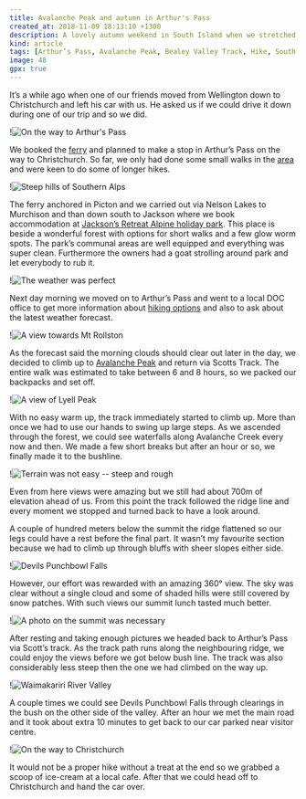 ```yaml
---
title: Avalanche Peak and autumn in Arthur's Pass
created_at: 2018-11-09 18:13:10 +1300
description: A lovely autumn weekend in South Island when we stretched our legs during an arduous hike to Avalanche Peak, the 1833m summit with grand views of Canterbury landscape.
kind: article
tags: [Arthur’s Pass, Avalanche Peak, Bealey Valley Track, Hike, South Island, Trip, Weekend]
image: 48
gpx: true
---
```


It’s a while ago when one of our friends moved from Wellington down to Christchurch and left his car with us. He asked us if we could drive it down during one of our trip and so we did.

!![On the way to Arthur's Pass](2)

We booked the [ferry](https://www.greatjourneysofnz.co.nz/interislander/) and planned to make a stop in Arthur’s Pass on the way to Christchurch. So far, we only had done some small walks in the [area](https://barakuba.com/trips/2015/10/15/road-trip-to-arthurs-path/) and were keen to do some of longer hikes.

!![Steep hills of Southern Alps](16)

The ferry anchored in Picton and we carried out via Nelson Lakes to Murchison and than down south to Jackson where we book accommodation at [Jackson’s Retreat Alpine holiday park](https://jacksonsretreat.co.nz/). This place is beside a wonderful forest with options for short walks and a few glow worm spots. The park’s communal areas are well equipped and everything was super clean. Furthermore the owners had a goat strolling around park and let everybody to rub it.

!![The weather was perfect](12)

Next day morning we moved on to Arthur’s Pass and went to a local DOC office to get more information about [hiking options](https://www.doc.govt.nz/globalassets/documents/parks-and-recreation/tracks-and-walks/canterbury/waimakariri/arthurs-pass-brochure.pdf) and also to ask about the latest weather forecast.

!![A view towards Mt Rollston](15)

As the forecast said the morning clouds should clear out later in the day, we decided to climb up to [Avalanche Peak](https://www.doc.govt.nz/parks-and-recreation/places-to-go/canterbury/places/arthurs-pass-national-park/things-to-do/tracks/avalanche-peak-route/) and return via Scotts Track. The entire walk was estimated to take between 6 and 8 hours, so we packed our backpacks and set off.

!![A view of Lyell Peak](25)

With no easy warm up, the track immediately started to climb up. More than once we had to use our hands to swing up large steps. As we ascended through the forest, we could see waterfalls along Avalanche Creek every now and then. We made a few short breaks but after an hour or so, we finally made it to the bushline.

!![Terrain was not easy -- steep and rough](13)

Even from here views were amazing but we still had about 700m of elevation ahead of us. From this point the track followed the ridge line and every moment we stopped and turned back to have a look around.

A couple of hundred meters below the summit the ridge flattened so our legs could have a rest before the final part. It wasn’t my favourite section because we had to climb up through bluffs with sheer slopes either side.

!![Devils Punchbowl Falls](30)

However, our effort was rewarded with an amazing 360° view. The sky was clear without a single cloud and some of shaded hills were still covered by snow patches. With such views our summit lunch tasted much better.

!![A photo on the summit was necessary](26)

After resting and taking enough pictures we headed back to Arthur’s Pass via Scott’s track. As the track path runs along the neighbouring ridge, we could enjoy the views before we got below bush line. The track was also considerably less steep then the one we had climbed on the way up.

!![Waimakariri River Valley](40)

A couple times we could see Devils Punchbowl Falls through clearings in the bush on the other side of the valley. After an hour we met the main road and it took about extra 10 minutes to get back to our car parked near visitor centre.

!![On the way to Christchurch](49)

It would not be a proper hike without a treat at the end so we grabbed a scoop of ice-cream at a local cafe. After that we could head off to Christchurch and hand the car over.
